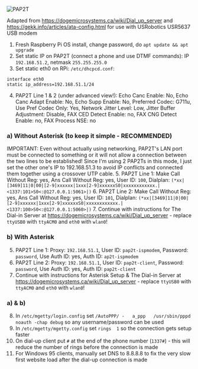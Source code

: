 ![PAP2T](https://raw.githubusercontent.com/markostamcar/muzej.si/master/dial-up/pap2t/pap2t.jpg)

Adapted from https://dogemicrosystems.ca/wiki/Dial_up_server and https://gekk.info/articles/ata-config.html for use with USRobotics USR5637 USB modem

1. Fresh Raspberry Pi OS install, change password, do `apt update && apt upgrade`
2. Set static IP on PAP2T (connect a phone and use DTMF commands): IP `192.168.51.2`, netmask `255.255.255.0`
3. Set static eth0 on RPi: `/etc/dhcpcd.conf`:
```
interface eth0
static ip_address=192.168.51.1/24
```
4. PAP2T Line 1 & 2 (under advanced view!): Echo Canc Enable: No, Echo Canc Adapt Enable: No, Echo Supp Enable: No, Preferred Codec: G711u, Use Pref Codec Only: Yes, Network Jitter Level: Low, Jitter Buffer Adjustment: Disable, FAX CED Detect Enable: no, FAX CNG Detect Enable: no, FAX Process NSE: no

### a) Without Asterisk (to keep it simple - RECOMMENDED)
IMPORTANT: Even without actually using networking, PAP2T's LAN port must be connected to something or it will not allow a connection between the two lines to be established! Since I'm using 2 PAP2Ts in this mode, I just set the other one's IP to 192.168.51.3 to avoid IP conflicts and connected them together using a crossover UTP cable.
5. PAP2T Line 1: Make Call Without Reg: yes, Ans Call Without Reg: yes, User ID: `100`, Dialplan: `(*xx|[3469]11|0|00|[2-9]xxxxxx|1xxx[2-9]xxxxxxS0|xxxxxxxxxxxx.|<1337:101>S0<:@127.0.0.1:5061>|)`
6. PAP2T Line 2: Make Call Without Reg: yes, Ans Call Without Reg: yes, User ID: `101`, Dialplan: `(*xx|[3469]11|0|00|[2-9]xxxxxx|1xxx[2-9]xxxxxxS0|xxxxxxxxxxxx.|<1337:100>S0<:@127.0.0.1:5060>|)`
7. Continue with instructions for The Dial-in Server at https://dogemicrosystems.ca/wiki/Dial_up_server - replace `ttyUSB0` with `ttyACM0` and `eth0` with `wlan0`!

### b) With Asterisk
5. PAP2T Line 1: Proxy: `192.168.51.1`, User ID: `pap2t-ispmodem`, Password: `password`, Use Auth ID: yes, Auth ID: `ap2t-ispmodem`
6. PAP2T Line 2: Proxy: `192.168.51.1`, User ID: `pap2t-client`, Password: `password`, Use Auth ID: yes, Auth ID: `pap2t-client`
7. Continue with instructions for Asterisk Setup & The Dial-in Server at https://dogemicrosystems.ca/wiki/Dial_up_server - replace `ttyUSB0` with `ttyACM0` and `eth0` with `wlan0`!

### a) & b)
8. In `/etc/mgetty/login.config` set `/AutoPPP/ -	a_ppp	/usr/sbin/pppd noauth -chap debug` so any username/password can be used
9. In `/etc/mgetty/mgetty.config` set `rings  1` so the connection gets setup faster
10. On dial-up client put `#` at the end of the phone number (`1337#`) - this will reduce the number of rings before the connection is made
11. For Windows 95 clients, manually set DNS to 8.8.8.8 to fix the very slow first website load after the dial-up connection is made

